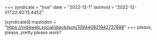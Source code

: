 +++
syndicate = "true"
date = "2022-12-1"
lastmod = "2022-12-01T22:40:15.445Z"

[syndicated]
mastodon = "https://indieweb.social/@acbilson/109440821942737898"
+++
please, please, pretty please work?